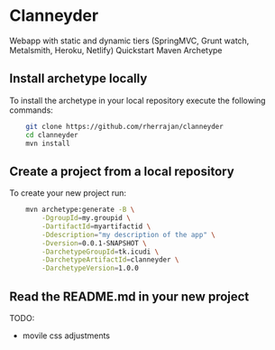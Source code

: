 # Clanneyder
Webapp with static and dynamic tiers (SpringMVC, Grunt watch, Metalsmith, Heroku, Netlify) Quickstart Maven Archetype


Install archetype locally
-------------------------

To install the archetype in your local repository execute the following commands:

```bash
    git clone https://github.com/rherrajan/clanneyder
    cd clanneyder
    mvn install
```

Create a project from a local repository
----------------------------------------

To create your new project run:

```bash
    mvn archetype:generate -B \
        -DgroupId=my.groupid \
        -DartifactId=myartifactid \
        -Ddescription="my description of the app" \
        -Dversion=0.0.1-SNAPSHOT \
        -DarchetypeGroupId=tk.icudi \
        -DarchetypeArtifactId=clanneyder \
        -DarchetypeVersion=1.0.0

```

Read the README.md in your new project
--------------------------------------



TODO:
* movile css adjustments
